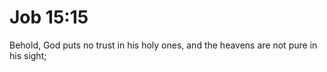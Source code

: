 # Job 15:15

Behold, God puts no trust in his holy ones, and the heavens are not pure in his sight;
